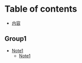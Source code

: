 # Table of contents

* [内容](README.md)

## Group1

* [Note1](group1/note1.md)
  * [Note1](group1/note2.md)

